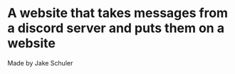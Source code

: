# A website that takes messages from a discord server and puts them on a website

Made by Jake Schuler
